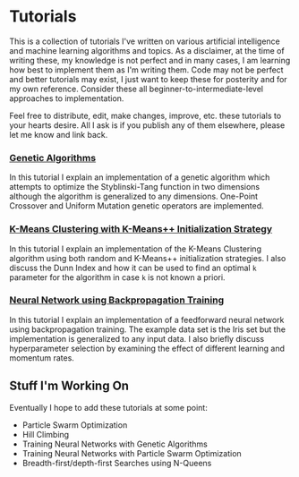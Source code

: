 # Tutorials

This is a collection of tutorials I've written on various artificial intelligence and machine learning algorithms and topics. As a disclaimer, at the time of writing these, my knowledge is not perfect and in many cases, I am learning how best to implement them as I'm writing them. Code may not be perfect and better tutorials may exist, I just want to keep these for posterity and for my own reference. Consider these all beginner-to-intermediate-level approaches to implementation.

Feel free to distribute, edit, make changes, improve, etc. these tutorials to your hearts desire. All I ask is if you publish any of them elsewhere, please let me know and link back.

### <a href="https://github.com/stratzilla/genetic-algorithms-tutorial">Genetic Algorithms</a>

In this tutorial I explain an implementation of a genetic algorithm which attempts to optimize the Styblinski-Tang function in two dimensions although the algorithm is generalized to any dimensions. One-Point Crossover and Uniform Mutation genetic operators are implemented.

### <a href="https://github.com/stratzilla/k-means-tutorial">K-Means Clustering with K-Means++ Initialization Strategy</a>

In this tutorial I explain an implementation of the K-Means Clustering algorithm using both random and K-Means++ initialization strategies. I also discuss the Dunn Index and how it can be used to find an optimal `k` parameter for the algorithm in case `k` is not known a priori. 

### <a href="https://github.com/stratzilla/neural-network-tutorial">Neural Network using Backpropagation Training</a>

In this tutorial I explain an implementation of a feedforward neural network using backpropagation training. The example data set is the Iris set but the implementation is generalized to any input data. I also briefly discuss hyperparameter selection by examining the effect of different learning and momentum rates.

## Stuff I'm Working On

Eventually I hope to add these tutorials at some point:

- Particle Swarm Optimization
- Hill Climbing
- Training Neural Networks with Genetic Algorithms
- Training Neural Networks with Particle Swarm Optimization
- Breadth-first/depth-first Searches using N-Queens

